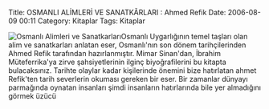 Title: OSMANLI ALİMLERİ VE SANATKÃRLARI : Ahmed Refik 
Date: 2006-08-09 00:11
Category: Kitaplar
Tags: Kitaplar

![Osmanlı Alimleri ve Sanatkarları][]Osmanlı Uygarlığının temel taşları
olan alim ve sanatkarları anlatan eser, Osmanlı'nın son dönem
tarihçilerinden Ahmed Refik tarafından hazırlanmıştır. Mimar Sinan'dan,
İbrahim Müteferrika'ya zirve şahsiyetlerinin ilginç biyoğrafilerini bu
kitapta bulacaksınız. Tarihte olaylar kadar kişilerinde önemini bize
hatırlatan ahmet Refik'ten tarih severlerin okuması gereken bir eser.
Bir zamanlar dünyayı parmağında oynatan insanları şimdi insanların
hatırlarında bile yer almadığını görmek üzücü

  [Osmanlı Alimleri ve Sanatkarları]: http://www.fatihhayrioglu.com/wp-content/osmanli_alim.thumbnail.jpg
